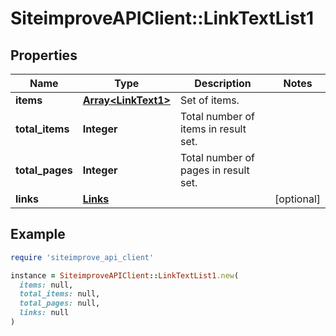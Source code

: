 # SiteimproveAPIClient::LinkTextList1

## Properties

| Name | Type | Description | Notes |
| ---- | ---- | ----------- | ----- |
| **items** | [**Array&lt;LinkText1&gt;**](LinkText1.md) | Set of items. |  |
| **total_items** | **Integer** | Total number of items in result set. |  |
| **total_pages** | **Integer** | Total number of pages in result set. |  |
| **links** | [**Links**](Links.md) |  | [optional] |

## Example

```ruby
require 'siteimprove_api_client'

instance = SiteimproveAPIClient::LinkTextList1.new(
  items: null,
  total_items: null,
  total_pages: null,
  links: null
)
```

